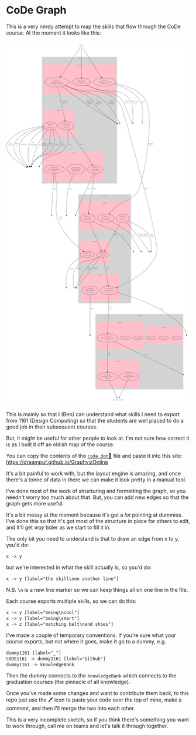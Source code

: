 # CoDe Graph

This is a very nerdy attempt to map the skills that flow through the CoDe course. At the moment it looks like this:

![a very messy diagram of the relationships between courses](map.png)

This is mainly so that I (Ben) can understand what skills I need to export from 1161 (Design Computing) so that the students are well placed to do a good job in their subsequent courses.

But, it might be useful for other people to look at. I'm not sure how correct it is as I built it off an oldish map of the course.

You can copy the contents of the [`code.dot`🔗](/blob/main/code.dot) file and paste it into this site: https://dreampuf.github.io/GraphvizOnline

It's a bit painful to work with, but the layout engine is amazing, and once there's a tonne of data in there we can make it look pretty in a manual tool.

I've done most of the work of structuring and formatting the graph, so you needn't worry too much about that. But, you can add new edges so that the graph gets more useful.

It's a bit messy at the moment because it's got a _lot_ pointing at dummies. I've done this so that it's got most of the structure in place for others to edit, and it'll get _way_ tidier as we start to fill it in.

The only bit you need to understand is that to draw an edge from x to y, you'd do:

    x -> y

but we're interested in what the skill actually is, so you'd do:

    x -> y [label="the skill\non another line"]

N.B. `\n` is a new line marker so we can keep things all on one line in the file.

Each course exports multiple skills, so we can do this:

    x -> y [label="being\ncool"]
    x -> y [label="being\smart"]
    x -> z [label="matching belt\nand shoes"]

I've made a couple of temporary conventions. If you're sure what your course exports, but not where it goes, make it go to a dummy, e.g. 

    dummy1161 [label="_"]
    CODE1161 -> dummy1161 [label="Github"]
    dummy1161 -> knowledgeBank

Then the dummy connects to the `knowledgeBank` which connects to the graduation courses (the pinnacle of all knowledge).

Once you've made some changes and want to contribute them back, to this repo just use the 🖊️ icon to paste your code over the top of mine, make a comment, and then I'll merge the two into each other.

This is a very incomplete sketch, so if you think there's something you want to work through, call me on teams and let's talk it through together. 